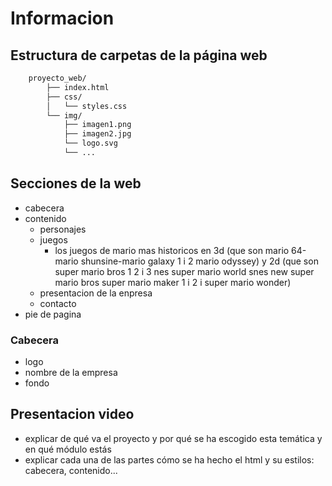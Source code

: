 # Informacion

## Estructura de carpetas de la página web

```bash
    proyecto_web/
        ├── index.html
        ├── css/
        │   └── styles.css
        └── img/
            ├── imagen1.png
            ├── imagen2.jpg
            └── logo.svg
            └── ...
```

## Secciones de la web
- cabecera 
- contenido
    - personajes
    - juegos
        - los juegos de mario  mas historicos en 3d (que son mario 64-mario shunsine-mario galaxy 1 i 2 mario odyssey) y 2d  (que son super mario bros 1 2  i 3 nes super mario world snes new super mario bros super mario maker 1 i 2 i super  mario wonder)
    - presentacion de la enpresa 
    - contacto 
- pie de pagina

### Cabecera
- logo
- nombre de la empresa
- fondo

## Presentacion video
- explicar de qué va el proyecto y por qué se ha escogido esta temática y en qué módulo estás
- explicar cada una de las partes cómo se ha hecho el html y su estilos: cabecera, contenido...
